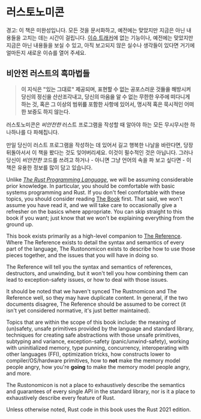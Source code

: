 # 러스토노미콘

<div class="warning">

경고:
이 책은 미완성입니다.
모든 것을 문서화하고, 예전에는 맞았지만 지금은 아닌 내용들을 고치는 데는 시간이 걸립니다.
[이슈 트래커]에 없는 기능이나, 예전에는 맞았지만 지금은 아닌 내용들을 보실 수 있고, 아직 보고되지 않은 실수나 생각들이 있다면 거기에 얼마든지 새로운 이슈를 열어 주세요.

</div>

[이슈 트래커]: https://github.com/nomicon-kr/nomicon-kr.github.io/issues

## 비안전 러스트의 흑마법들

> **이 지식은 "있는 그대로" 제공되며, 표현할 수 없는 공포스러운 것들을 해방시켜 당신의 정신을 산산조각내고, 당신의 마음을 알 수 없는 무한한 우주에 떠다니게 하는 것, 혹은 그 이상의 범위를 포함한 사항에 있어서, 명시적 혹은 묵시적인 어떠한 보증도 하지 않는다.**

러스토노미콘은 *비안전한* 러스트 프로그램을 작성할 때 알아야 하는 모든 무시무시한 하나하나를 다 파헤칩니다.

만일 당신이 러스트 프로그램을 작성하는 데 있어서 길고 행복한 나날을 바란다면, 당장 뒤돌아서서 이 책을 봤다는 것도 잊어버리세요. 이것이 필수적인 것은 아닙니다. 
그러나 당신이 *비안전한* 코드를 쓰려고 하거나 - 아니면 그냥 언어의 속을 파 보고 싶다면 - 이 책은 유용한 정보를 많이 담고 있습니다.

Unlike *[The Rust Programming Language][trpl]*, we will be assuming considerable prior knowledge.
In particular, you should be comfortable with basic systems programming and Rust.
If you don't feel comfortable with these topics, you should consider reading [The Book][trpl] first.
That said, we won't assume you have read it, and we will take care to occasionally give a refresher on the basics where appropriate.
You can skip straight to this book if you want; just know that we won't be explaining everything from the ground up.

This book exists primarily as a high-level companion to [The Reference][ref].
Where The Reference exists to detail the syntax and semantics of every part of the language, The Rustonomicon exists to describe how to use those pieces together, and the issues that you will have in doing so.

The Reference will tell you the syntax and semantics of references, destructors, and unwinding, but it won't tell you how combining them can lead to exception-safety issues, or how to deal with those issues.

It should be noted that we haven't synced The Rustnomicon and The Reference well, so they may have duplicate content.
In general, if the two documents disagree, The Reference should be assumed to be correct (it isn't yet considered normative, it's just better maintained).

Topics that are within the scope of this book include: the meaning of (un)safety, unsafe primitives provided by the language and standard library, techniques for creating safe abstractions with those unsafe primitives, subtyping and variance, exception-safety (panic/unwind-safety), working with uninitialized memory, type punning, concurrency, interoperating with other languages (FFI), optimization tricks, how constructs lower to compiler/OS/hardware primitives, how to **not** make the memory model people angry, how you're **going** to make the memory model people angry, and more.

The Rustonomicon is not a place to exhaustively describe the semantics and guarantees of every single API in the standard library, nor is it a place to exhaustively describe every feature of Rust.

Unless otherwise noted, Rust code in this book uses the Rust 2021 edition.

[trpl]: ../book/index.html
[ref]: ../reference/index.html
